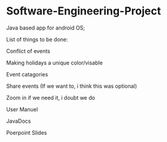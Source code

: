 # Software-Engineering-Project
Java based app for android OS;

List of things to be done: 

Conflict of events

Making holidays a unique color/visable

Event catagories

Share events (If we want to, i think this was optional)

Zoom in if we need it, i doubt we do

User Manuel

JavaDocs

Poerpoint Slides
